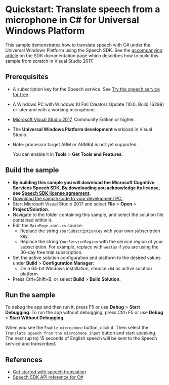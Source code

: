 # Quickstart: Translate speech from a microphone in C# for Universal Windows Platform

This sample demonstrates how to translate speech with C# under the Universal Windows Platform using the Speech SDK.
See the [accompanying article](https://docs.microsoft.com/azure/cognitive-services/speech-service/get-started-speech-translation?tabs=script%2Cwindowsinstall&pivots=programming-language-csharp) on the SDK documentation page which describes how to build this sample from scratch in Visual Studio 2017.

## Prerequisites

* A subscription key for the Speech service. See [Try the speech service for free](https://docs.microsoft.com/azure/cognitive-services/speech-service/get-started).
* A Windows PC with Windows 10 Fall Creators Update (10.0; Build 16299) or later and with a working microphone.
* [Microsoft Visual Studio 2017](https://www.visualstudio.com/), Community Edition or higher.
* The **Universal Windows Platform development** workload in Visual Studio.
* Note: processor target ARM or ARM64 is not yet supported.

  You can enable it in **Tools** \> **Get Tools and Features**.

## Build the sample

* **By building this sample you will download the Microsoft Cognitive Services Speech SDK. By downloading you acknowledge its license, see [Speech SDK license agreement](https://aka.ms/csspeech/license201809).**
* [Download the sample code to your development PC.](/README.md#get-the-samples)
* Start Microsoft Visual Studio 2017 and select **File** \> **Open** \> **Project/Solution**.
* Navigate to the folder containing this sample, and select the solution file contained within it.
* Edit the `MainPage.xaml.cs` source:
  * Replace the string `YourSubscriptionKey` with your own subscription key.
  * Replace the string `YourServiceRegion` with the service region of your subscription.
    For example, replace with `westus` if you are using the 30-day free trial subscription.
* Set the active solution configuration and platform to the desired values under **Build** \> **Configuration Manager**:
  * On a 64-bit Windows installation, choose `x64` as active solution platform.
* Press Ctrl+Shift+B, or select **Build** \> **Build Solution**.

## Run the sample

To debug the app and then run it, press F5 or use **Debug** \> **Start Debugging**. To run the app without debugging, press Ctrl+F5 or use **Debug** \> **Start Without Debugging**.

When you see the `Enable microphone` button, click it. Then select the `Translate speech from the microphone input` button and start speaking. The next (up to) 15 seconds of English speech will be sent to the Speech service and transcribed.

## References

* [Get started with speech translation](https://docs.microsoft.com/en-us/azure/cognitive-services/speech-service/get-started-speech-translation?tabs=script%2Cwindowsinstall&pivots=programming-language-csharp)
* [Speech SDK API reference for C#](https://aka.ms/csspeech/csharpref)
